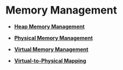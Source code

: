 # Memory Management<a name="EN-US_TOPIC_0000001123695259"></a>

-   **[Heap Memory Management](kernel-small-basic-memory-heap.md)**  

-   **[Physical Memory Management](kernel-small-basic-memory-physical.md)**  

-   **[Virtual Memory Management](kernel-small-basic-memory-virtual.md)**  

-   **[Virtual-to-Physical Mapping](kernel-small-basic-inner-reflect.md)**  


